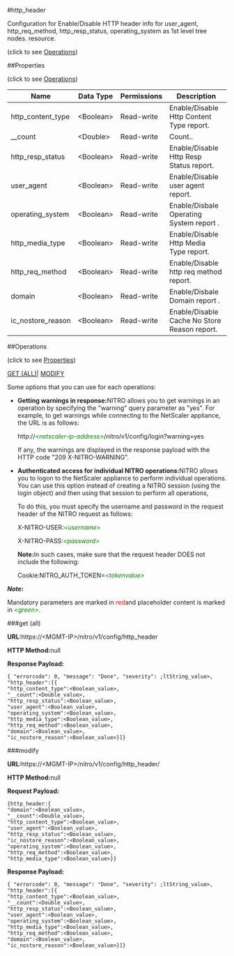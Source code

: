 #http_header



Configuration for Enable/Disable HTTP header info for user_agent, http_req_method, http_resp_status, operating_system as 1st level tree nodes. resource.

<span>(click to see [Operations](#operations))</span>



##Properties 

<span>(click to see [Operations](#operations))</span>





<table><thead><tr><th>Name</th><th>Data Type</th><th>Permissions</th><th>Description</th></tr></thead><tbody><tr><td>http_content_type</td><td>&lt;Boolean></td><td>Read-write</td><td>Enable/Disable Http Content Type report.</td></tr><tr><td>__count</td><td>&lt;Double></td><td>Read-write</td><td>Count..</td></tr><tr><td>http_resp_status</td><td>&lt;Boolean></td><td>Read-write</td><td>Enable/Disable Http Resp Status report.</td></tr><tr><td>user_agent</td><td>&lt;Boolean></td><td>Read-write</td><td>Enable/Disable user agent report.</td></tr><tr><td>operating_system</td><td>&lt;Boolean></td><td>Read-write</td><td>Enable/Disbale Operating System report .</td></tr><tr><td>http_media_type</td><td>&lt;Boolean></td><td>Read-write</td><td>Enable/Disable Http Media Type report.</td></tr><tr><td>http_req_method</td><td>&lt;Boolean></td><td>Read-write</td><td>Enable/Disable http req method report.</td></tr><tr><td>domain</td><td>&lt;Boolean></td><td>Read-write</td><td>Enable/Disbale Domain report .</td></tr><tr><td>ic_nostore_reason</td><td>&lt;Boolean></td><td>Read-write</td><td>Enable/Disable Cache No Store Reason report.</td></tr></tbody></table>

##Operations 

<span>(click to see [Properties](#properties))</span>





[GET (ALL)](#get-all)| [MODIFY](#m)





Some options that you can use for each operations:

<ul><li><p><b>Getting warnings in response:</b>NITRO allows you to get warnings in an operation by specifying the "warning" query parameter as "yes". For example, to get warnings while connecting to the NetScaler appliance, the URL is as follows:</p><p>http://<span style="color:green;font-style:italic;">&lt;netscaler-ip-address&gt;</span>/nitro/v1/config/login?warning=yes</p><p>If any, the warnings are displayed in the response payload with the HTTP code "209 X-NITRO-WARNING".</p></li><li><p><b>Authenticated access for individual NITRO operations:</b>NITRO allows you to logon to the NetScaler appliance to perform individual operations. You can use this option instead of creating a NITRO session (using the login object) and then using that session to perform all operations,</p><p>To do this, you must specify the username and password in the request header of the NITRO request as follows:</p><p>X-NITRO-USER:<span style="color:green;font-style:italic;">&lt;username&gt;</span></p><p>X-NITRO-PASS:<span style="color:green;font-style:italic;">&lt;password&gt;</span></p><p><b>Note:</b>In such cases, make sure that the request header DOES not include the following:</p><p>Cookie:NITRO_AUTH_TOKEN=<span style="color:green;font-style:italic;">&lt;tokenvalue&gt;</span></p></li></ul>







***Note:*** 

Mandatory parameters are marked in <span style="color:#FF0000;">red</span>and placeholder content is marked in <span style="color:green;font-style:italic">&lt;green&gt;</span>.



###get (all)







<b>URL:</b>https://&lt;MGMT-IP&gt;/nitro/v1/config/http_header

<b>HTTP Method:</b>null

<b>Response Payload: </b>
```
{ "errorcode": 0, "message": "Done", "severity": ;ltString_value>, "http_header":[{
"http_content_type":<Boolean_value>,
"__count":<Double_value>,
"http_resp_status":<Boolean_value>,
"user_agent":<Boolean_value>,
"operating_system":<Boolean_value>,
"http_media_type":<Boolean_value>,
"http_req_method":<Boolean_value>,
"domain":<Boolean_value>,
"ic_nostore_reason":<Boolean_value>}]}
```







###modify







<b>URL:</b>https://&lt;MGMT-IP&gt;/nitro/v1/config/http_header/

<b>HTTP Method:</b>null

<b>Request Payload: </b>
```
{http_header:{
"domain":<Boolean_value>,
"__count":<Double_value>,
"http_content_type":<Boolean_value>,
"user_agent":<Boolean_value>,
"http_resp_status":<Boolean_value>,
"ic_nostore_reason":<Boolean_value>,
"operating_system":<Boolean_value>,
"http_req_method":<Boolean_value>,
"http_media_type":<Boolean_value>}}
```

<b>Response Payload: </b>
```
{ "errorcode": 0, "message": "Done", "severity": ;ltString_value>, "http_header":[{
"http_content_type":<Boolean_value>,
"__count":<Double_value>,
"http_resp_status":<Boolean_value>,
"user_agent":<Boolean_value>,
"operating_system":<Boolean_value>,
"http_media_type":<Boolean_value>,
"http_req_method":<Boolean_value>,
"domain":<Boolean_value>,
"ic_nostore_reason":<Boolean_value>}]}
```







